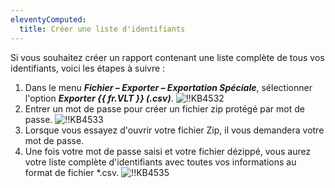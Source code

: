 ```yaml
---
eleventyComputed:
  title: Créer une liste d'identifiants
---
```

Si vous souhaitez créer un rapport contenant une liste complète de tous vos identifiants, voici les étapes à suivre :

1. Dans le menu ***Fichier – Exporter – Exportation Spéciale***, sélectionner l'option ***Exporter {{ fr.VLT }} (.csv)***.
![!!KB4532](https://cdnweb.devolutions.net/docs/docs_en_kb_KB4532.png)
1. Entrer un mot de passe pour créer un fichier zip protégé par mot de passe.
![!!KB4533](https://cdnweb.devolutions.net/docs/docs_en_kb_KB4533.png)
1. Lorsque vous essayez d'ouvrir votre fichier Zip, il vous demandera votre mot de passe.
1. Une fois votre mot de passe saisi et votre fichier dézippé, vous aurez votre liste complète d'identifiants avec toutes vos informations au format de fichier *.csv.
![!!KB4535](https://cdnweb.devolutions.net/docs/docs_en_kb_KB4535.png)
